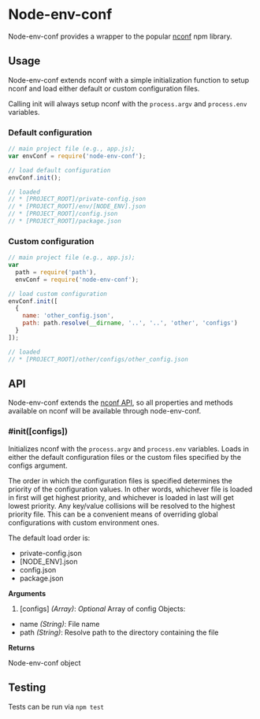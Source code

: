 Node-env-conf
================

Node-env-conf provides a wrapper to the popular [nconf](https://github.com/indexzero/nconf) npm library.

## Usage

Node-env-conf extends nconf with a simple initialization function to setup nconf and load either default or custom configuration files.

Calling init will always setup nconf with the `process.argv` and `process.env` variables.

### Default configuration

```js
// main project file (e.g., app.js);
var envConf = require('node-env-conf');

// load default configuration
envConf.init();

// loaded
// * [PROJECT_ROOT]/private-config.json
// * [PROJECT_ROOT]/env/[NODE_ENV].json
// * [PROJECT_ROOT]/config.json
// * [PROJECT_ROOT]/package.json

```

### Custom configuration

```js
// main project file (e.g., app.js);
var
  path = require('path'),
  envConf = require('node-env-conf');

// load custom configuration
envConf.init([
  {
    name: 'other_config.json',
    path: path.resolve(__dirname, '..', '..', 'other', 'configs')
  }
]);

// loaded
// * [PROJECT_ROOT]/other/configs/other_config.json

```

## API

Node-env-conf extends the [nconf API](https://github.com/indexzero/nconf#api-documentation), so all properties and methods available on nconf will be available through node-env-conf.

### #init([configs])

Initializes nconf with the `process.argv` and `process.env` variables. Loads in either the default configuration files or the custom files specified by the configs argument.

The order in which the configuration files is specified determines the priority of the configuration values. In other words, whichever file is loaded in first will get highest priority, and whichever is loaded in last will get lowest priority. Any key/value collisions will be resolved to the highest priority file. This can be a convenient means of overriding global configurations with custom environment ones.

The default load order is:

* private-config.json
* [NODE_ENV].json
* config.json
* package.json

**Arguments**

1. [configs] *(Array)*: *Optional* Array of config Objects:
  - name *(String)*: File name
  - path *(String)*: Resolve path to the directory containing the file

**Returns**

Node-env-conf object

## Testing

Tests can be run via `npm test`